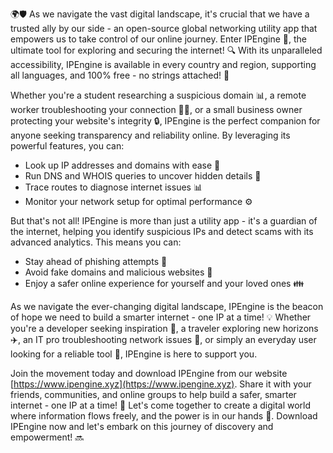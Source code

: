 🌍🛡️ As we navigate the vast digital landscape, it's crucial that we have a trusted ally by our side - an open-source global networking utility app that empowers us to take control of our online journey. Enter IPEngine 🚀, the ultimate tool for exploring and securing the internet! 🔍 With its unparalleled accessibility, IPEngine is available in every country and region, supporting all languages, and 100% free - no strings attached! 💸

Whether you're a student researching a suspicious domain 📊, a remote worker troubleshooting your connection 🏃‍♀️, or a small business owner protecting your website's integrity 🔒, IPEngine is the perfect companion for anyone seeking transparency and reliability online. By leveraging its powerful features, you can:

* Look up IP addresses and domains with ease 👀
* Run DNS and WHOIS queries to uncover hidden details 🔎
* Trace routes to diagnose internet issues 📊
* Monitor your network setup for optimal performance ⚙️

But that's not all! IPEngine is more than just a utility app - it's a guardian of the internet, helping you identify suspicious IPs and detect scams with its advanced analytics. This means you can:

* Stay ahead of phishing attempts 📧
* Avoid fake domains and malicious websites 🚫
* Enjoy a safer online experience for yourself and your loved ones 👪

As we navigate the ever-changing digital landscape, IPEngine is the beacon of hope we need to build a smarter internet - one IP at a time! 💡 Whether you're a developer seeking inspiration 🔩, a traveler exploring new horizons ✈️, an IT pro troubleshooting network issues 🤖, or simply an everyday user looking for a reliable tool 🔧, IPEngine is here to support you.

Join the movement today and download IPEngine from our website [https://www.ipengine.xyz](https://www.ipengine.xyz). Share it with your friends, communities, and online groups to help build a safer, smarter internet - one IP at a time! 📢 Let's come together to create a digital world where information flows freely, and the power is in our hands 💪. Download IPEngine now and let's embark on this journey of discovery and empowerment! 🔜